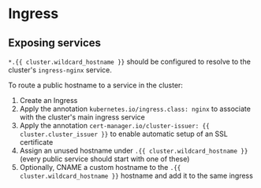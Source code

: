 # Ingress

## Exposing services

`*.{{ cluster.wildcard_hostname }}` should be configured to resolve to the cluster's `ingress-nginx` service.

To route a public hostname to a service in the cluster:

1. Create an Ingress
2. Apply the annotation `kubernetes.io/ingress.class: nginx` to associate with the cluster's main ingress service
3. Apply the annotation `cert-manager.io/cluster-issuer: {{ cluster.cluster_issuer }}` to enable automatic setup of an SSL certificate
4. Assign an unused hostname under `.{{ cluster.wildcard_hostname }}` (every public service should start with one of these)
5. Optionally, CNAME a custom hostname to the `.{{ cluster.wildcard_hostname }}` hostname and add it to the same ingress
